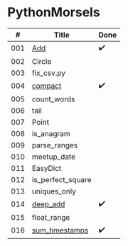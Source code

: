 # PythonMorsels

| # | Title | Done |
| --- | --- | --- |
| 001 | [Add](/001_add) | ✔️ |
| 002 | Circle |   |
| 003 | fix_csv.py |   |
| 004 | [compact](/004_compact) | ✔️ |
| 005 | count_words |   |
| 006 | tail |   |
| 007 | Point |   |
| 008 | is_anagram |   |
| 009 | parse_ranges |   |
| 010 | meetup_date |   |
| 011 | EasyDict |   |
| 012 | is_perfect_square |   |
| 013 | uniques_only |   |
| 014 | [deep_add](/014_deep_add) | ✔️ |
| 015 | float_range |   |
| 016 | [sum_timestamps](/016_sum_timestamps) | ✔️ |
